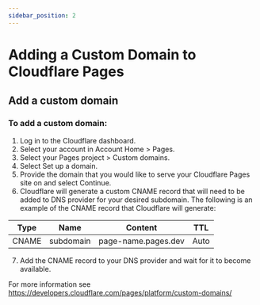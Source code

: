 ```yaml
---
sidebar_position: 2
---
```


# Adding a Custom Domain to Cloudflare Pages

## Add a custom domain

### To add a custom domain:

1. Log in to the Cloudflare dashboard.
2. Select your account in Account Home > Pages.
3. Select your Pages project > Custom domains.
4. Select Set up a domain.
5. Provide the domain that you would like to serve your Cloudflare Pages site on and select Continue.
6. Cloudflare will generate a custom CNAME record that will need to be added to DNS provider for your desired subdomain. The following is an example of the CNAME record that Cloudflare will generate:

| Type             | Name           | Content             | TTL     |
|------------------|----------------|---------------------|---------|
| CNAME            | subdomain      | page-name.pages.dev | Auto    | 

7. Add the CNAME record to your DNS provider and wait for it to become available.

For more information see https://developers.cloudflare.com/pages/platform/custom-domains/

